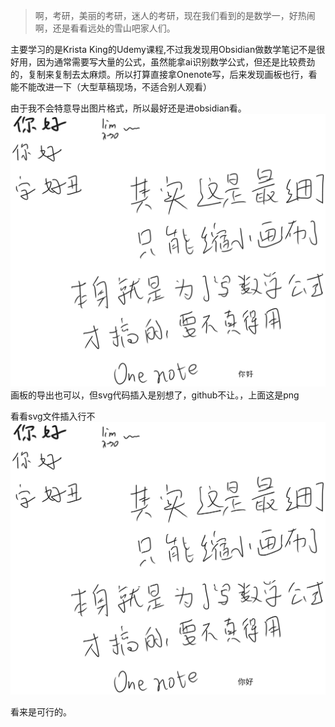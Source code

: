 >啊，考研，美丽的考研，迷人的考研，现在我们看到的是数学一，好热闹啊，还是看看远处的雪山吧家人们。

主要学习的是Krista King的Udemy课程,不过我发现用Obsidian做数学笔记不是很好用，因为通常需要写大量的公式，虽然能拿ai识别数学公式，但还是比较费劲的，复制来复制去太麻烦。所以打算直接拿Onenote写，后来发现画板也行，看能不能改进一下（大型草稿现场，不适合别人观看）

由于我不会特意导出图片格式，所以最好还是进obsidian看。
![](assets/Pasted%20image%2020250716001557.png)
画板的导出也可以，但svg代码插入是别想了，github不让。，上面这是png

看看svg文件插入行不
![](assets/测试画板.svg)

看来是可行的。